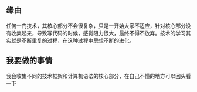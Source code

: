 ## 缘由

​		任何一门技术，其核心部分不会很复杂，只是一开始大家不适应，针对核心部分没有收集起来，导致写代码的时候，感觉阻力很大，最终不得不放弃。技术的学习其实就是不断重复的过程，在这种过程中思想不断的进化。



## 我要做的事情

​		我会收集不同的技术框架和计算机语法的核心部分，在自己不懂的地方可以回头看一下








